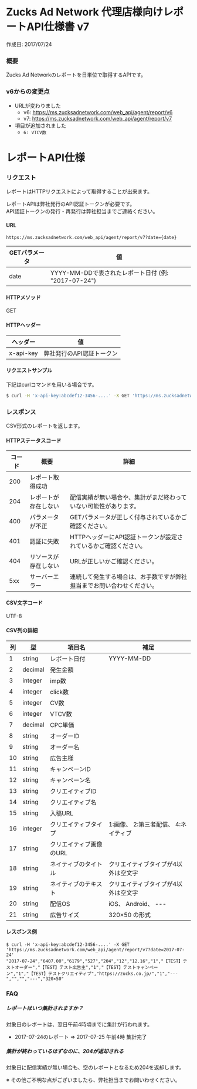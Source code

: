 # Zucks Ad Network 代理店様向けレポートAPI仕様書 v7

作成日: 2017/07/24

### 概要

Zucks Ad Networkのレポートを日単位で取得するAPIです。  

### v6からの変更点

* URLが変わりました
    * v6: https://ms.zucksadnetwork.com/web_api/agent/report/v6
    * v7: https://ms.zucksadnetwork.com/web_api/agent/report/v7
* 項目が追加されました
    * ` 6: VTCV数 `

# レポートAPI仕様

### リクエスト

レポートはHTTPリクエストによって取得することが出来ます。

レポートAPIは弊社発行のAPI認証トークンが必要です。  
API認証トークンの発行・再発行は弊社担当までご連絡ください。

#### URL

```
https://ms.zucksadnetwork.com/web_api/agent/report/v7?date={date}
```

| GETパラメータ | 値 | 
| --- | --- |
| date | YYYY-MM-DDで表されたレポート日付 (例: "2017-07-24") |

#### HTTPメソッド

GET

#### HTTPヘッダー

| ヘッダー | 値 | 
| --- | --- |
| x-api-key | 弊社発行のAPI認証トークン |

#### リクエストサンプル

下記はcurlコマンドを用いる場合です。

``` sh
$ curl -H 'x-api-key:abcdef12-3456-....' -X GET 'https://ms.zucksadnetwork.com/web_api/agent/report/v7?date=2017-07-24'
```

### レスポンス

CSV形式のレポートを返します。  

#### HTTPステータスコード

| コード | 概要 | 詳細 |
| --- | ---- | ----- |
| 200 | レポート取得成功 | |
| 204 | レポートが存在しない | 配信実績が無い場合や、集計がまだ終わっていない可能性があります。 |
| 400 | パラメータが不正 | GETパラメータが正しく付与されているかご確認ください。 |
| 401 | 認証に失敗 | HTTPヘッダーにAPI認証トークンが設定されているかご確認ください。 |
| 404 | リソースが存在しない | URLが正しいかご確認ください。 |
| 5xx | サーバーエラー | 連続して発生する場合は、お手数ですが弊社担当までお問い合わせください。 |

#### CSV文字コード

UTF-8

#### CSV列の詳細

| 列 | 型 | 項目名 | 補足 |
| --- | --- | --- | --- |
| 1 | string | レポート日付 | YYYY-MM-DD |
| 2 | decimal | 発生金額 | |
| 3 | integer | imp数 | |
| 4 | integer | click数 | |
| 5 | integer | CV数 | |
| 6 | integer | VTCV数 | |
| 7 | decimal | CPC単価 | |
| 8 | string | オーダーID | |
| 9 | string | オーダー名 | |
| 10 | string | 広告主様 | |
| 11 | string | キャンペーンID | |
| 12 | string | キャンペーン名 | |
| 13 | string | クリエイティブID | |
| 14 | string | クリエイティブ名 | |
| 15 | string | 入稿URL | |
| 16 | integer | クリエイティブタイプ | 1:画像、 2:第三者配信、 4:ネイティブ |
| 17 | string | クリエイティブ画像のURL | |
| 18 | string | ネイティブのタイトル | クリエイティブタイプが4以外は空文字 |
| 19 | string | ネイティブのテキスト | クリエイティブタイプが4以外は空文字 |
| 20 | string | 配信OS | iOS、 Android、 --- |
| 21 | string | 広告サイズ | 320×50 の形式 |

#### レスポンス例

```
$ curl -H 'x-api-key:abcdef12-3456-....' -X GET 'https://ms.zucksadnetwork.com/web_api/agent/report/v7?date=2017-07-24'
"2017-07-24","6407.00","6179","527","204","12","12.16","1","【TEST】テストオーダー","【TEST】テスト広告主","1","【TEST】テストキャンペーン","1","【TEST】テストクリエイティブ","https://zucks.co.jp/","1","---","","","---","320×50"
```

### FAQ

##### レポートはいつ集計されますか？

対象日のレポートは、翌日午前4時頃までに集計が行われます。

* 2017-07-24のレポート => 2017-07-25 午前4時 集計完了

##### 集計が終わっているはずなのに、204が返却される

対象日に配信実績が無い場合も、空のレポートとなるため204を返却します。

※ その他ご不明な点がございましたら、弊社担当までお問いわせください。

